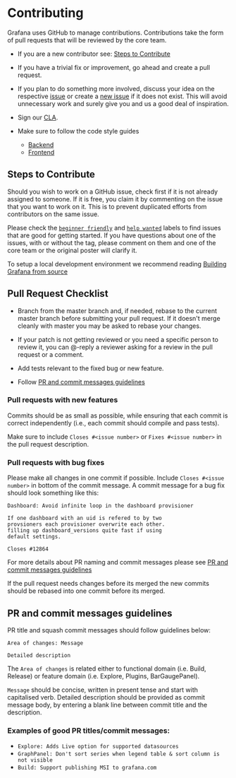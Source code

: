 # Contributing

Grafana uses GitHub to manage contributions.
Contributions take the form of pull requests that will be reviewed by the core team.

- If you are a new contributor see: [Steps to Contribute](#steps-to-contribute)

- If you have a trivial fix or improvement, go ahead and create a pull request.

- If you plan to do something more involved, discuss your idea on the respective [issue](https://github.com/grafana/grafana/issues) or create a [new issue](https://github.com/grafana/grafana/issues/new) if it does not exist. This will avoid unnecessary work and surely give you and us a good deal of inspiration.

- Sign our [CLA](http://docs.grafana.org/contribute/cla/).

- Make sure to follow the code style guides
  - [Backend](https://github.com/grafana/grafana/tree/master/pkg)
  - [Frontend](https://github.com/grafana/grafana/tree/master/style_guides)

## Steps to Contribute

Should you wish to work on a GitHub issue, check first if it is not already assigned to someone. If it is free, you claim it by commenting on the issue that you want to work on it. This is to prevent duplicated efforts from contributors on the same issue.

Please check the [`beginner friendly`](https://github.com/grafana/grafana/issues?q=is%3Aopen+is%3Aissue+label%3A%22beginner+friendly%22) and [`help wanted`](https://github.com/grafana/grafana/issues?q=is%3Aopen+is%3Aissue+label%3A%22help+wanted%22) labels to find issues that are good for getting started. If you have questions about one of the issues, with or without the tag, please comment on them and one of the core team or the original poster will clarify it.

To setup a local development environment we recommend reading [Building Grafana from source](http://docs.grafana.org/project/building_from_source/)

## Pull Request Checklist

- Branch from the master branch and, if needed, rebase to the current master branch before submitting your pull request. If it doesn't merge cleanly with master you may be asked to rebase your changes.

- If your patch is not getting reviewed or you need a specific person to review it, you can @-reply a reviewer asking for a review in the pull request or a comment.

- Add tests relevant to the fixed bug or new feature.

- Follow [PR and commit messages guidelines](#PR-and-commit-messages-guidelines)

### Pull requests with new features

Commits should be as small as possible, while ensuring that each commit is correct independently (i.e., each commit should compile and pass tests).

Make sure to include `Closes #<issue number>` or `Fixes #<issue number>` in the pull request description.

### Pull requests with bug fixes

Please make all changes in one commit if possible. Include `Closes #<issue number>` in bottom of the commit message.
A commit message for a bug fix should look something like this:

```
Dashboard: Avoid infinite loop in the dashboard provisioner

If one dashboard with an uid is refered to by two
provsioners each provisioner overwrite each other.
filling up dashboard_versions quite fast if using
default settings.

Closes #12864
```

For more details about PR naming and commit messages please see [PR and commit messages guidelines](#PR-and-commit-messages-guidelines)

If the pull request needs changes before its merged the new commits should be rebased into one commit before its merged.

## PR and commit messages guidelines

PR title and squash commit messages should follow guidelines below:

```
Area of changes: Message

Detailed description
```

The `Area of changes` is related either to functional domain (i.e. Build, Release) or feature domain (i.e. Explore, Plugins, BarGaugePanel).

`Message` should be concise, written in present tense and start with capitalised verb. Detailed description should be provided as commit message body, by entering a blank line between commit title and the description.

### Examples of good PR titles/commit messages:

- `Explore: Adds Live option for supported datasources`
- `GraphPanel: Don't sort series when legend table & sort column is not visible`
- `Build: Support publishing MSI to grafana.com`

